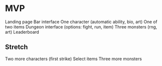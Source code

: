 # MVP
Landing page
Bar interface
One character (automatic ability, bio, art)
One of two items
Dungeon interface (options: fight, run, item)
Three monsters (rng, art)
Leaderboard

## Stretch
Two more characters (first strike)
Select items
Three more monsters
